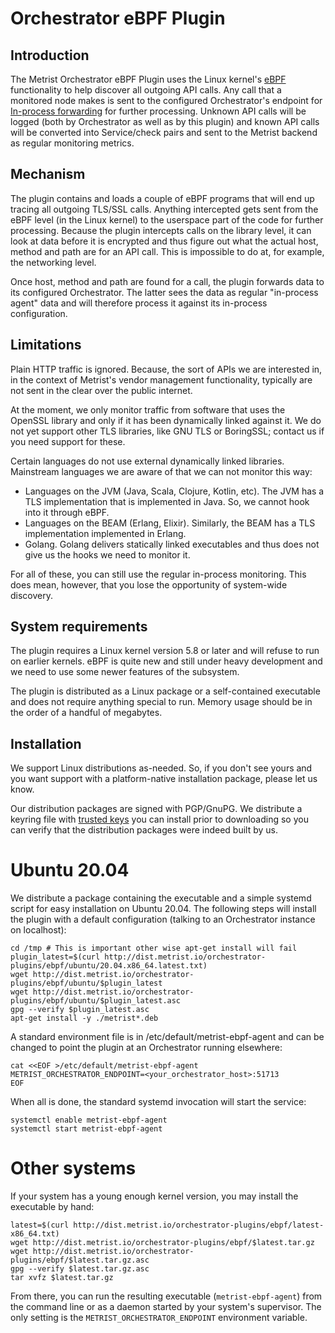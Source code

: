 # Orchestrator eBPF Plugin

## Introduction

The Metrist Orchestrator eBPF Plugin uses the Linux kernel's [eBPF](https://ebpf.io/) functionality to help discover all
outgoing API calls. Any call that a monitored node makes is sent to the configured Orchestrator's endpoint for
[In-process forwarding](../agent-source-code#in-process-forwarding) for further processing. Unknown API calls
will be logged (both by Orchestrator as well as by this plugin) and known API calls will be converted into
Service/check pairs and sent to the Metrist backend as regular monitoring metrics.

## Mechanism

The plugin contains and loads a couple of eBPF programs that will end up tracing all outgoing TLS/SSL calls. Anything
intercepted gets sent from the eBPF level (in the Linux kernel) to the userspace part of the code for further
processing. Because the plugin intercepts calls on the library level, it can look at data before it is encrypted and
thus figure out what the actual host, method and path are for an API call. This is impossible to do at, for example,
the networking level.

Once host, method and path are found for a call, the plugin forwards data to its configured Orchestrator. The latter
sees the data as regular "in-process agent" data and will therefore process it against its in-process configuration.

## Limitations

Plain HTTP traffic is ignored. Because, the sort of APIs we are interested in, in the context of Metrist's vendor
management functionality, typically are not sent in the clear over the public internet.

At the moment, we only monitor traffic from software that uses the OpenSSL library and only if it has been dynamically
linked against it. We do not yet support other TLS libraries, like GNU TLS or BoringSSL; contact us if you need support
for these.

Certain languages do not use external dynamically linked libraries. Mainstream languages we are aware of that we can not
monitor this way:

* Languages on the JVM (Java, Scala, Clojure, Kotlin, etc). The JVM has a TLS implementation that is implemented in Java.
  So, we cannot hook into it through eBPF.
* Languages on the BEAM (Erlang, Elixir). Similarly, the BEAM has a TLS implementation implemented in Erlang.
* Golang. Golang delivers statically linked executables and thus does not give us the hooks we need to monitor it.

For all of these, you can still use the regular in-process monitoring. This does mean, however, that you lose the opportunity
of system-wide discovery.

## System requirements

The plugin requires a Linux kernel version 5.8 or later and will refuse to run on earlier kernels. eBPF is quite new
and still under heavy development and we need to use some newer features of the subsystem.

The plugin is distributed as a Linux package or a self-contained executable and does not require anything special to run. Memory
usage should be in the order of a handful of megabytes.

## Installation

We support Linux distributions as-needed. So, if you don't see yours and you want support with a platform-native installation
package, please let us know.

Our distribution packages are signed with PGP/GnuPG. We distribute a keyring file with [trusted keys](https://github.com/Metrist-Software/orchestrator/blob/main/dist/trustedkeys.gpg) you can install prior to downloading
so you can verify that the distribution packages were indeed built by us.

# Ubuntu 20.04

We distribute a package containing the executable and a simple systemd script for easy installation on Ubuntu 20.04. The following
steps will install the plugin with a default configuration (talking to an Orchestrator instance on localhost):

    cd /tmp # This is important other wise apt-get install will fail
    plugin_latest=$(curl http://dist.metrist.io/orchestrator-plugins/ebpf/ubuntu/20.04.x86_64.latest.txt)
    wget http://dist.metrist.io/orchestrator-plugins/ebpf/ubuntu/$plugin_latest
    wget http://dist.metrist.io/orchestrator-plugins/ebpf/ubuntu/$plugin_latest.asc
    gpg --verify $plugin_latest.asc
    apt-get install -y ./metrist*.deb

A standard environment file is in /etc/default/metrist-ebpf-agent and can be changed to point the plugin at
an Orchestrator running elsewhere:

    cat <<EOF >/etc/default/metrist-ebpf-agent
    METRIST_ORCHESTRATOR_ENDPOINT=<your_orchestrator_host>:51713
    EOF

When all is done, the standard systemd invocation will start the service:

    systemctl enable metrist-ebpf-agent
    systemctl start metrist-ebpf-agent

# Other systems

If your system has a young enough kernel version, you may install the executable by hand:

    latest=$(curl http://dist.metrist.io/orchestrator-plugins/ebpf/latest-x86_64.txt)
    wget http://dist.metrist.io/orchestrator-plugins/ebpf/$latest.tar.gz
    wget http://dist.metrist.io/orchestrator-plugins/ebpf/$latest.tar.gz.asc
    gpg --verify $latest.tar.gz.asc
    tar xvfz $latest.tar.gz

From there, you can run the resulting executable (`metrist-ebpf-agent`) from the command line or as a daemon
started by your system's supervisor. The only setting is the `METRIST_ORCHESTRATOR_ENDPOINT` environment variable.
